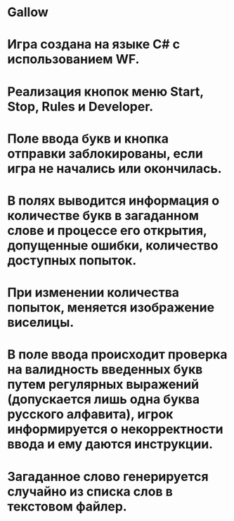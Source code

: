 # Gallow
# Игра создана на языке C# с использованием WF.
# Реализация кнопок меню Start, Stop, Rules и Developer.
# Поле ввода букв и кнопка отправки заблокированы, если игра не начались или окончилась.
# В полях выводится информация о количестве букв в загаданном слове и процессе его открытия, допущенные ошибки, количество доступных попыток.
# При изменении количества попыток, меняется изображение виселицы.
# В поле ввода происходит проверка на валидность введенных букв путем регулярных выражений (допускается лишь одна буква русского алфавита), игрок информируется о некорректности ввода и ему даются инструкции.
# Загаданное слово генерируется случайно из списка слов в текстовом файлер.
